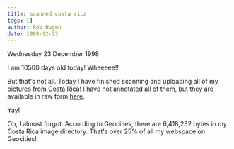 ```yaml
---
title: scanned costa rica
tags: []
author: Rob Nugen
date: 1998-12-23
---
```


<title>All my Costa Rica pics are scanned!</title>

<p class=date>Wednesday 23 December 1998</p>

<p>I am 10500 days old today!  Wheeeee!!

<p>But that's not all.  Today I have finished scanning and uploading
all of my pictures from Costa Rica! I have not annotated all of them,
but they are available in raw form <a
href="/images/travel/costa_rica/1998/">here</a>.

<p>Yay!

<p>Oh, I almost forgot. According to Geocities, there are 6,418,232
bytes in my Costa Rica image directory.  That's over 25% of all my
webspace on Geocities!</p>
